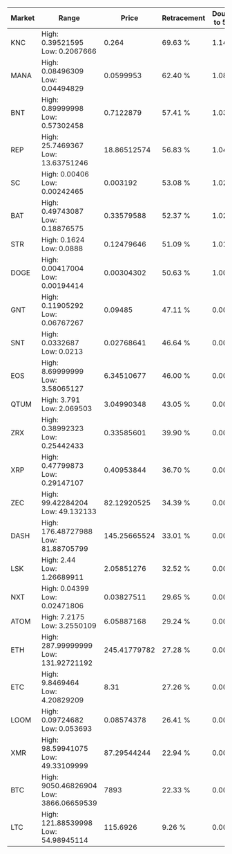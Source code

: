 | Market | Range | Price| Retracement | Doubles to 50% |
| --- | --- | --- | --- | --- |
| KNC | High: 0.39521595<br />Low: 0.2067666 | 0.264 | 69.63 % | 1.14 |
| MANA | High: 0.08496309<br />Low: 0.04494829 | 0.0599953 | 62.40 % | 1.08 |
| BNT | High: 0.89999998<br />Low: 0.57302458 | 0.7122879 | 57.41 % | 1.03 |
| REP | High: 25.7469367<br />Low: 13.63751246 | 18.86512574 | 56.83 % | 1.04 |
| SC | High: 0.00406<br />Low: 0.00242465 | 0.003192 | 53.08 % | 1.02 |
| BAT | High: 0.49743087<br />Low: 0.18876575 | 0.33579588 | 52.37 % | 1.02 |
| STR | High: 0.1624<br />Low: 0.0888 | 0.12479646 | 51.09 % | 1.01 |
| DOGE | High: 0.00417004<br />Low: 0.00194414 | 0.00304302 | 50.63 % | 1.00 |
| GNT | High: 0.11905292<br />Low: 0.06767267 | 0.09485 | 47.11 % | 0.00 |
| SNT | High: 0.0332687<br />Low: 0.0213 | 0.02768641 | 46.64 % | 0.00 |
| EOS | High: 8.69999999<br />Low: 3.58065127 | 6.34510677 | 46.00 % | 0.00 |
| QTUM | High: 3.791<br />Low: 2.069503 | 3.04990348 | 43.05 % | 0.00 |
| ZRX | High: 0.38992323<br />Low: 0.25442433 | 0.33585601 | 39.90 % | 0.00 |
| XRP | High: 0.47799873<br />Low: 0.29147107 | 0.40953844 | 36.70 % | 0.00 |
| ZEC | High: 99.42284204<br />Low: 49.132133 | 82.12920525 | 34.39 % | 0.00 |
| DASH | High: 176.48727988<br />Low: 81.88705799 | 145.25665524 | 33.01 % | 0.00 |
| LSK | High: 2.44<br />Low: 1.26689911 | 2.05851276 | 32.52 % | 0.00 |
| NXT | High: 0.04399<br />Low: 0.02471806 | 0.03827511 | 29.65 % | 0.00 |
| ATOM | High: 7.2175<br />Low: 3.2550109 | 6.05887168 | 29.24 % | 0.00 |
| ETH | High: 287.99999999<br />Low: 131.92721192 | 245.41779782 | 27.28 % | 0.00 |
| ETC | High: 9.8469464<br />Low: 4.20829209 | 8.31 | 27.26 % | 0.00 |
| LOOM | High: 0.09724682<br />Low: 0.053693 | 0.08574378 | 26.41 % | 0.00 |
| XMR | High: 98.59941075<br />Low: 49.33109999 | 87.29544244 | 22.94 % | 0.00 |
| BTC | High: 9050.46826904<br />Low: 3866.06659539 | 7893 | 22.33 % | 0.00 |
| LTC | High: 121.88539998<br />Low: 54.98945114 | 115.6926 | 9.26 % | 0.00 |
